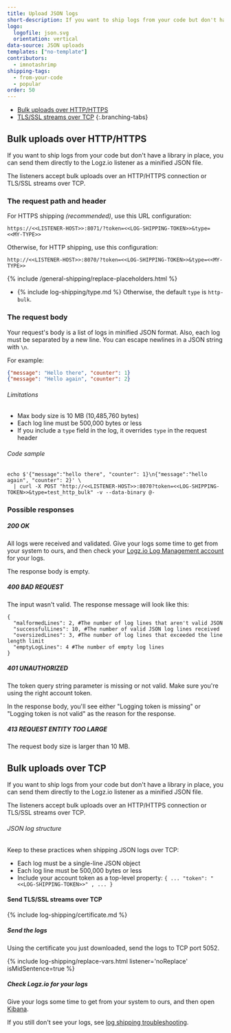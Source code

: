 ```yaml
---
title: Upload JSON logs
short-description: If you want to ship logs from your code but don't have a library in place, you can send them directly to the Logz.io listener as a minified JSON file.
logo:
  logofile: json.svg
  orientation: vertical
data-source: JSON uploads
templates: ["no-template"]
contributors:
  - imnotashrimp
shipping-tags:
  - from-your-code
  - popular
order: 50
---
```




<!-- tabContainer:start -->
<div class="branching-container">

* [Bulk uploads over HTTP/HTTPS](#http-config)
* [TLS/SSL streams over TCP](#tcp-config)
{:.branching-tabs}




<!-- tab:start -->
<div id="http-config">

## Bulk uploads over HTTP/HTTPS

If you want to ship logs from your code but don't have a library in place,
you can send them directly to the Logz.io listener as a minified JSON file.

The listeners accept bulk uploads over an HTTP/HTTPS connection
or TLS/SSL streams over TCP.

### The request path and header

For HTTPS shipping _(recommended)_, use this URL configuration:

```
https://<<LISTENER-HOST>>:8071/?token=<<LOG-SHIPPING-TOKEN>>&type=<<MY-TYPE>>
```

Otherwise, for HTTP shipping, use this configuration:

```
http://<<LISTENER-HOST>>:8070/?token=<<LOG-SHIPPING-TOKEN>>&type=<<MY-TYPE>>
```

{% include /general-shipping/replace-placeholders.html %}

* {% include log-shipping/type.md %} Otherwise, the default `type` is `http-bulk`.


### The request body

Your request's body is a list of logs in minified JSON format. Also, each log must be separated by a new line. You can escape newlines in a JSON string with `\n`.

For example:

```json
{"message": "Hello there", "counter": 1}
{"message": "Hello again", "counter": 2}
```

###### Limitations

* Max body size is 10 MB (10,485,760 bytes)
* Each log line must be 500,000 bytes or less
* If you include a `type` field in the log, it overrides `type` in the request header


###### Code sample

```shell
echo $'{"message":"hello there", "counter": 1}\n{"message":"hello again", "counter": 2}' \
  | curl -X POST "http://<<LISTENER-HOST>>:8070?token=<<LOG-SHIPPING-TOKEN>>&type=test_http_bulk" -v --data-binary @-
```

### Possible responses

##### 200 OK

All logs were received and validated. Give your logs some time to get from your system to ours,
and then check your [Logz.io Log Management account](https://app.logz.io/#/dashboard/kibana) for your logs.

The response body is empty.

##### 400 BAD REQUEST

The input wasn't valid. The response message will look like this:


```
{
  "malformedLines": 2, #The number of log lines that aren't valid JSON
  "successfulLines": 10, #The number of valid JSON log lines received
  "oversizedLines": 3, #The number of log lines that exceeded the line length limit
  "emptyLogLines": 4 #The number of empty log lines
}
```

##### 401 UNAUTHORIZED

The token query string parameter is missing or not valid.
Make sure you're using the right account token.

In the response body,
you'll see either "Logging token is missing"
or "Logging token is not valid" as the reason for the response.

##### 413 REQUEST ENTITY TOO LARGE

The request body size is larger than 10 MB.

</div>
<!-- tab:end -->

<!-- tab:start -->
<div id="tcp-config">

## Bulk uploads over TCP



If you want to ship logs from your code but don't have a library in place,
you can send them directly to the Logz.io listener as a minified JSON file.

The listeners accept bulk uploads over an HTTP/HTTPS connection
or TLS/SSL streams over TCP.


###### JSON log structure


Keep to these practices when shipping JSON logs over TCP:

* Each log must be a single-line JSON object
* Each log line must be 500,000 bytes or less
* Include your account token as a top-level property: `{ ... "token": "<<LOG-SHIPPING-TOKEN>>" , ... }`

#### Send TLS/SSL streams over TCP

<div class="tasklist">

{% include log-shipping/certificate.md %}


##### Send the logs

Using the certificate you just downloaded,
send the logs to TCP port 5052.

{% include log-shipping/replace-vars.html listener='noReplace' isMidSentence=true %}

##### Check Logz.io for your logs

Give your logs some time to get from your system to ours, and then open [Kibana](https://app.logz.io/#/dashboard/kibana).

If you still don't see your logs, see [log shipping troubleshooting]({{site.baseurl}}/user-guide/log-shipping/log-shipping-troubleshooting.html).

</div>


</div>
<!-- tab:end -->


</div>
<!-- tabContainer:end -->

